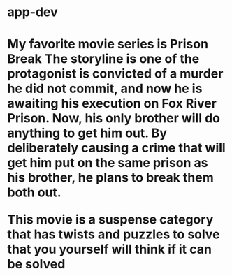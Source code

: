 # app-dev

<h1> My favorite movie series is Prison Break
The storyline is one of the protagonist is convicted of a murder he did not commit, and now he is awaiting his execution on Fox River Prison. Now, his only brother will do anything to get him out. By deliberately causing a crime that will get him put on the same prison as his brother, he plans to break them both out.
  
  This movie is a suspense category that has twists and puzzles to solve that you yourself will think if it can be solved </h1>

